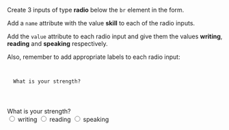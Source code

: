 Create 3 inputs of type **radio** below the `br` element in the form.

Add a `name` attribute with the value **skill** to each of the radio inputs.

Add the `value` attribute to each radio input and give them the
values **writing**, **reading** and **speaking** respectively.

Also, remember to add appropriate labels to each radio input:


<Editor lang="html" type="exercise">
<code>
<form>
  <label>What is your strength?</label>
  <br />
</form>
</code>

<solution>
<form>
  <label>What is your strength?</label>
  <br />
  <input type="radio" value="writing" name="skill">
  <label>writing</label>
  <input type="radio" value="reading" name="skill">
  <label>reading</label>
  <input type="radio" value="speaking" name="skill">
  <label>speaking</label>
</form>
</solution>
</Editor>
